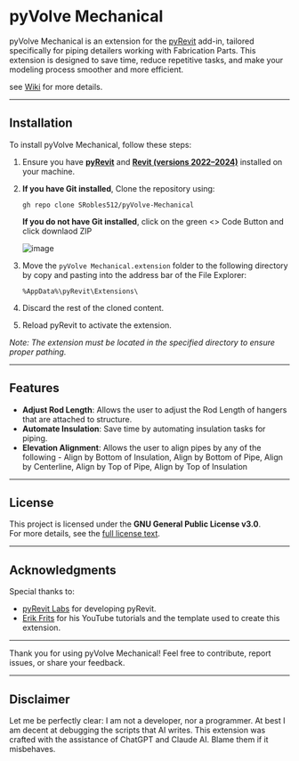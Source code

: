 # pyVolve Mechanical

pyVolve Mechanical is an extension for the [pyRevit](https://github.com/pyrevitlabs/pyRevit) add-in, tailored specifically for piping detailers working with Fabrication Parts. This extension is designed to save time, reduce repetitive tasks, and make your modeling process smoother and more efficient.

see [Wiki](https://github.com/SRobles512/pyVolve-Mechanical/wiki) for more details.

---

## Installation
To install pyVolve Mechanical, follow these steps:
1. Ensure you have [**pyRevit**](https://github.com/pyrevitlabs/pyRevit/releases) and [**Revit (versions 2022–2024)**](https://www.autodesk.com/products/revit/overview?term=1-YEAR&tab=subscription) installed on your machine.

2. **If you have Git installed**, Clone the repository using:
   ```
   gh repo clone SRobles512/pyVolve-Mechanical
   ```
   **If you do not have Git installed**, click on the green <> Code Button and click downlaod ZIP
   
   ![image](https://github.com/user-attachments/assets/aa114efd-a7aa-4c04-99d2-61849a64c0d6)

4. Move the `pyVolve Mechanical.extension` folder to the following directory by copy and pasting into the address bar of the File Explorer:
   ```
   %AppData%\pyRevit\Extensions\
   ```
5. Discard the rest of the cloned content.
6. Reload pyRevit to activate the extension.

*Note: The extension must be located in the specified directory to ensure proper pathing.*

---

## Features

- **Adjust Rod Length**: Allows the user to adjust the Rod Length of hangers that are attached to structure.
- **Automate Insulation**: Save time by automating insulation tasks for piping.
- **Elevation Alignment**: Allows the user to align pipes by any of the following - Align by Bottom of Insulation, Align by Bottom of Pipe, Align by Centerline, Align by Top of Pipe, Align by Top of Insulation

---

## License

This project is licensed under the **GNU General Public License v3.0**.  
For more details, see the [full license text](https://www.gnu.org/licenses/gpl-3.0.html).

---

## Acknowledgments

Special thanks to:

- [pyRevit Labs](https://github.com/pyrevitlabs) for developing pyRevit.
- [Erik Frits](https://github.com/ErikFrits) for his YouTube tutorials and the template used to create this extension.

---

Thank you for using pyVolve Mechanical! Feel free to contribute, report issues, or share your feedback.

---

## Disclaimer

Let me be perfectly clear: I am not a developer, nor a programmer. At best I am decent at debugging the scripts that AI writes. This extension was crafted with the assistance of ChatGPT and Claude AI. Blame them if it misbehaves. 
